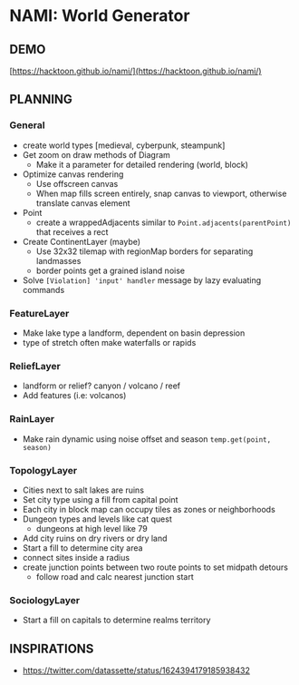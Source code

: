 # NAMI: World Generator

## DEMO

[https://hacktoon.github.io/nami/](https://hacktoon.github.io/nami/)


## PLANNING

### General
- create world types [medieval, cyberpunk, steampunk]
- Get zoom on draw methods of Diagram
	- Make it a parameter for detailed rendering (world, block)
- Optimize canvas rendering
	- Use offscreen canvas
	- When map fills screen entirely, snap canvas to viewport,
    	otherwise translate canvas element
- Point
  - create a wrappedAdjacents similar to `Point.adjacents(parentPoint)` that receives a rect
- Create ContinentLayer (maybe)
  - Use 32x32 tilemap with regionMap borders for separating landmasses
  - border points get a grained island noise
- Solve `[Violation] 'input' handler` message by lazy evaluating commands


### FeatureLayer
  - Make lake type a landform, dependent on basin depression
  - type of stretch often make waterfalls or rapids


### ReliefLayer
- landform or relief? canyon / volcano / reef
- Add features (i.e: volcanos)


### RainLayer
- Make rain dynamic using noise offset and season `temp.get(point, season)`


### TopologyLayer
- Cities next to salt lakes are ruins
- Set city type using a fill from capital point
- Each city in block map can occupy tiles as zones or neighborhoods
- Dungeon types and levels like cat quest
  - dungeons at high level like 79
- Add city ruins on dry rivers or dry land
- Start a fill to determine city area
- connect sites inside a radius
- create junction points between two route points to set midpath detours
  - follow road and calc nearest junction start


### SociologyLayer
- Start a fill on capitals to determine realms territory


## INSPIRATIONS
- https://twitter.com/datassette/status/1624394179185938432

